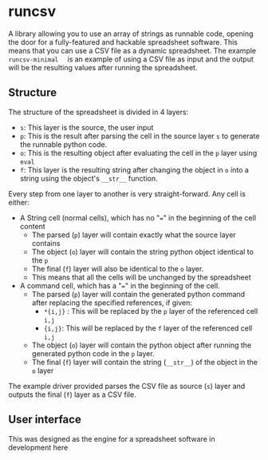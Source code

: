 # runcsv
A library allowing you to use an array of strings as runnable code, opening the door for a fully-featured and hackable spreadsheet software. This means that you can use a CSV file as a dynamic spreadsheet. The example `runcsv-minimal  `  is an example of using a CSV file as input and the output will be the resulting values after running the spreadsheet.

## Structure

The structure of the spreadsheet is divided in 4 layers:

* `s`: This layer is the source, the user input
* `p`: This is the result after parsing the cell in the source layer `s` to generate the runnable python code.
* `o`: This is the resulting object after evaluating the cell in the `p` layer using ``eval`` 
* `f`: This layer is the resulting string after changing the object in `o` into a string using the object's `__str__` function.

Every step from one layer to another is very straight-forward. Any cell is either:

* A String cell (normal cells), which has no "`=`" in the beginning of the cell content
  * The parsed (`p`) layer will contain exactly what the source layer contains
  * The object (`o`) layer will contain the string python object identical to the `p`
  * The final (`f`) layer will also be identical to the `o` layer.
  * This means that all the cells will be unchanged by the spreadsheet
* A command cell, which has a "`=`" in the beginning of the cell.
  * The parsed (`p`) layer will contain the generated python command after replacing the specified references, if given:
    * `*{i,j}` : This will be replaced by the `p` layer of the referenced cell  `i,j` 
    * `{i,j}`: This will be replaced by the `f` layer of the referenced cell `i,j`
  * The object (`o`) layer will contain the python object after running the generated python code in the `p` layer.
  * The final (`f`) layer will contain the string (`__str__`) of the object in the `o` layer

The example driver provided parses the CSV file as source (`s`) layer and outputs the final (`f`) layer as a CSV file.

## User interface

This was designed as the engine for a spreadsheet software in development here

